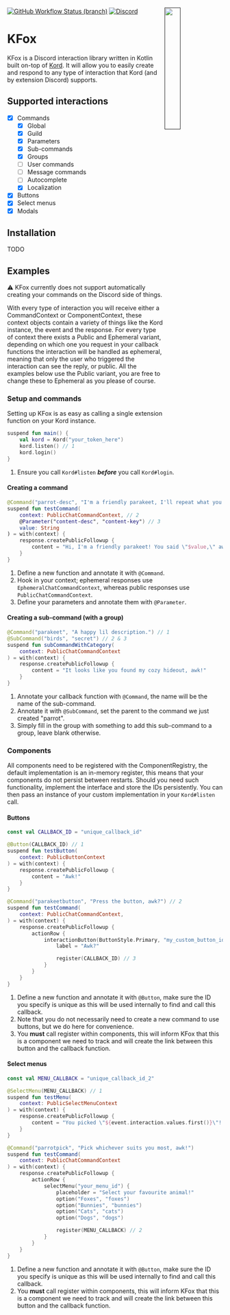 <a href=""><img align="right" src="https://zerotwo.bot/logo.webp" width=27%></a>

[![GitHub Workflow Status (branch)](https://img.shields.io/github/workflow/status/ZeroTwo-Bot/KFox/CI/master?logo=github&&style=for-the-badge)](https://github.com/ZeroTwo-Bot/KFox/actions)
[![Discord](https://img.shields.io/static/v1?label=Discord&message=Click%20here&color=7289DA&style=for-the-badge&logo=discord)](https://zerotwo.link/support)

# KFox

KFox is a Discord interaction library written in Kotlin built on-top of [Kord](https://kord.dev/).
It will allow you to easily create and respond to any type of interaction that Kord (and by extension Discord) supports.

## Supported interactions

- [x] Commands
    - [x] Global
    - [x] Guild
    - [x] Parameters
    - [x] Sub-commands
    - [x] Groups
    - [ ] User commands
    - [ ] Message commands
    - [ ] Autocomplete
    - [x] Localization
- [x] Buttons
- [x] Select menus
- [x] Modals

## Installation

TODO

## Examples

⚠️ KFox currently does not support automatically creating your commands on the Discord side of things.

With every type of interaction you will receive either a CommandContext or ComponentContext, these context
objects contain a variety of things like the Kord instance, the event and the response. For every type of
context there exists a Public and Ephemeral variant, depending on which one you request in your callback functions
the interaction will be handled as ephemeral, meaning that only the user who triggered the interaction can see
the reply, or public. All the examples below use the Public variant, you are free to change these to Ephemeral
as you please of course.

### Setup and commands

Setting up KFox is as easy as calling a single extension function on your Kord instance.

```kotlin
suspend fun main() {
    val kord = Kord("your_token_here")
    kord.listen() // 1
    kord.login()
}
```

1. Ensure you call `Kord#listen` ***before*** you call `Kord#login`.

#### Creating a command

```kotlin
@Command("parrot-desc", "I'm a friendly parakeet, I'll repeat what you said awk!") // 1
suspend fun testCommand(
    context: PublicChatCommandContext, // 2
    @Parameter("content-desc", "content-key") // 3
    value: String
) = with(context) {
    response.createPublicFollowup {
        content = "Hi, I'm a friendly parakeet! You said \"$value,\" awk!"
    }
}
```

1. Define a new function and annotate it with `@Command`.
2. Hook in your context; ephemeral responses use `EphemeralChatCommandContext`,
   whereas public responses use `PublicChatCommandContext`.
3. Define your parameters and annotate them with `@Parameter`.

#### Creating a sub-command (with a group)

```kotlin
@Command("parakeet", "A happy lil description.") // 1
@SubCommand("birds", "secret") // 2 & 3
suspend fun subCommandWithCategory(
    context: PublicChatCommandContext
) = with(context) {
    response.createPublicFollowup {
        content = "It looks like you found my cozy hideout, awk!"
    }
}
```

1. Annotate your callback function with `@Command`, the name will be the name of the sub-command.
2. Annotate it with `@SubCommand`, set the parent to the command we just created "parrot".
3. Simply fill in the group with something to add this sub-command to a group, leave blank otherwise.

### Components

All components need to be registered with the ComponentRegistry, the default implementation is an in-memory register,
this means that your components do not persist between restarts. Should you need such functionality, implement the
interface and store the IDs persistently. You can then pass an instance of your custom implementation in
your `Kord#listen` call.

#### Buttons

```kotlin
const val CALLBACK_ID = "unique_callback_id"

@Button(CALLBACK_ID) // 1
suspend fun testButton(
    context: PublicButtonContext
) = with(context) {
    response.createPublicFollowup {
        content = "Awk!"
    }
}

@Command("parakeetbutton", "Press the button, awk?") // 2
suspend fun testCommand(
    context: PublicChatCommandContext,
) = with(context) {
    response.createPublicFollowup {
        actionRow {
            interactionButton(ButtonStyle.Primary, "my_custom_button_id") {
                label = "Awk?"

                register(CALLBACK_ID) // 3
            }
        }
    }
}
```

1. Define a new function and annotate it with `@Button`, make sure the ID you specify is unique as this will be
   used internally to find and call this callback.
2. Note that you do not necessarily need to create a new command to use buttons, but we do here for convenience.
3. You **must** call register within components, this will inform KFox that this is a component we need to track
   and will create the link between this button and the callback function.

#### Select menus

```kotlin
const val MENU_CALLBACK = "unique_callback_id_2"

@SelectMenu(MENU_CALLBACK) // 1
suspend fun testMenu(
    context: PublicSelectMenuContext
) = with(context) {
    response.createPublicFollowup {
        content = "You picked \"${event.interaction.values.first()}\"! Awk!"
    }
}

@Command("parrotpick", "Pick whichever suits you most, awk!")
suspend fun testCommand(
    context: PublicChatCommandContext
) = with(context) {
    response.createPublicFollowup {
        actionRow {
            selectMenu("your_menu_id") {
                placeholder = "Select your favourite animal!"
                option("Foxes", "foxes")
                option("Bunnies", "bunnies")
                option("Cats", "cats")
                option("Dogs", "dogs")

                register(MENU_CALLBACK) // 2
            }
        }
    }
}
```

1. Define a new function and annotate it with `@Button`, make sure the ID you specify is unique as this will be
   used internally to find and call this callback.
2. You **must** call register within components, this will inform KFox that this is a component we need to track
   and will create the link between this button and the callback function.
